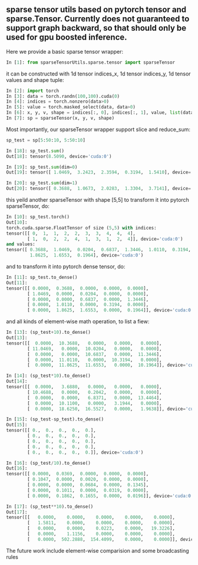 ## sparse tensor utils based on pytorch tensor and sparse.Tensor. Currently does not guaranteed to support graph backward, so that should only be used for gpu boosted inference.

Here we provide a basic sparse tensor wrapper: 
```python
In [1]: from sparseTensorUtils.sparse.tensor import sparseTensor
```
it can be constructed with 1d tensor indices_x, 1d tensor indices_y, 1d tensor values and shape tuple:
```python
In [2]: import torch
In [3]: data = torch.randn(100,100).cuda(0)
In [4]: indices = torch.nonzero(data>0)
In [5]: value = torch.masked_select(data, data>0)
In [6]: x, y, v, shape = indices[:, 0], indices[:, 1], value, list(data.shape)
In [7]: sp = sparseTensor(x, y, v, shape)
```
Most importantly, our sparseTensor wrapper support slice and reduce_sum:
```python
sp_test = sp[5:50:10, 5:50:10]

In [18]: sp_test.sum()
Out[18]: tensor(8.5090, device='cuda:0')

In [19]: sp_test.sum(dim=0)
Out[19]: tensor([ 1.0469,  3.2423,  2.3594,  0.3194,  1.5410], device='cuda:0')

In [20]: sp_test.sum(dim=1)
Out[20]: tensor([ 0.3688,  1.0673,  2.0283,  1.3304,  3.7141], device='cuda:0')
```
this yeild another sparseTensor with shape [5,5]
to transform it into pytorch sparseTensor, do:
```python
In [10]: sp_test.torch()
Out[10]: 
torch.cuda.sparse.FloatTensor of size (5,5) with indices:
tensor([[ 0,  1,  1,  2,  2,  3,  3,  4,  4,  4],
        [ 1,  0,  2,  2,  4,  1,  3,  1,  2,  4]], device='cuda:0')
and values:
tensor([ 0.3688,  1.0469,  0.0204,  0.6837,  1.3446,  1.0110,  0.3194,
         1.8625,  1.6553,  0.1964], device='cuda:0')
```
and to transform it into pytorch dense tensor, do:
```python
In [11]: sp_test.to_dense()
Out[11]: 
tensor([[ 0.0000,  0.3688,  0.0000,  0.0000,  0.0000],
        [ 1.0469,  0.0000,  0.0204,  0.0000,  0.0000],
        [ 0.0000,  0.0000,  0.6837,  0.0000,  1.3446],
        [ 0.0000,  1.0110,  0.0000,  0.3194,  0.0000],
        [ 0.0000,  1.8625,  1.6553,  0.0000,  0.1964]], device='cuda:0')
```

and all kinds of element-wise math operation, to list a fiew:
```python 
In [13]: (sp_test+10).to_dense()
Out[13]: 
tensor([[  0.0000,  10.3688,   0.0000,   0.0000,   0.0000],
        [ 11.0469,   0.0000,  10.0204,   0.0000,   0.0000],
        [  0.0000,   0.0000,  10.6837,   0.0000,  11.3446],
        [  0.0000,  11.0110,   0.0000,  10.3194,   0.0000],
        [  0.0000,  11.8625,  11.6553,   0.0000,  10.1964]], device='cuda:0')

In [14]: (sp_test*10).to_dense()
Out[14]: 
tensor([[  0.0000,   3.6880,   0.0000,   0.0000,   0.0000],
        [ 10.4688,   0.0000,   0.2042,   0.0000,   0.0000],
        [  0.0000,   0.0000,   6.8371,   0.0000,  13.4464],
        [  0.0000,  10.1100,   0.0000,   3.1944,   0.0000],
        [  0.0000,  18.6250,  16.5527,   0.0000,   1.9638]], device='cuda:0')

In [15]: (sp_test-sp_test).to_dense()
Out[15]: 
tensor([[ 0.,  0.,  0.,  0.,  0.],
        [ 0.,  0.,  0.,  0.,  0.],
        [ 0.,  0.,  0.,  0.,  0.],
        [ 0.,  0.,  0.,  0.,  0.],
        [ 0.,  0.,  0.,  0.,  0.]], device='cuda:0')

In [16]: (sp_test/10).to_dense()
Out[16]: 
tensor([[ 0.0000,  0.0369,  0.0000,  0.0000,  0.0000],
        [ 0.1047,  0.0000,  0.0020,  0.0000,  0.0000],
        [ 0.0000,  0.0000,  0.0684,  0.0000,  0.1345],
        [ 0.0000,  0.1011,  0.0000,  0.0319,  0.0000],
        [ 0.0000,  0.1862,  0.1655,  0.0000,  0.0196]], device='cuda:0')

In [17]: (sp_test**10).to_dense()
Out[17]: 
tensor([[   0.0000,    0.0000,    0.0000,    0.0000,    0.0000],
        [   1.5811,    0.0000,    0.0000,    0.0000,    0.0000],
        [   0.0000,    0.0000,    0.0223,    0.0000,   19.3226],
        [   0.0000,    1.1156,    0.0000,    0.0000,    0.0000],
        [   0.0000,  502.2888,  154.4099,    0.0000,    0.0000]], device='cuda:0')
```

The future work include element-wise comparision and some broadcasting rules
